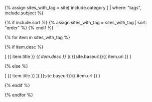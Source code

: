 {% assign sites_with_tag = site[ include.category ] | where: "tags", include.subject %}

{% if include.sort %}
  {% assign sites_with_tag = sites_with_tag | sort: "order" %}
{% endif %}

{% for item in sites_with_tag %}

{% if item.desc %}

  [ {{ item.title }} _{{ item.desc }}_ ]( {{site.baseurl}}{{ item.url }} )

{% else %}

  [ {{ item.title }} ]( {{site.baseurl}}{{ item.url }} )

{% endif %}

{% endfor %}
